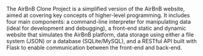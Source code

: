The AirBnB Clone Project is a simplified version of the AirBnB website, aimed at covering key concepts of higher-level programming. 
It includes four main components: a command-line interpreter for manipulating data (ideal for development and debugging), a front-end static and dynamic website that simulates the AirBnB platform, data storage using either a file system (JSON) or a database (SQLite/MySQL), and a RESTful API built with Flask to enable communication between the front-end and back-end.

